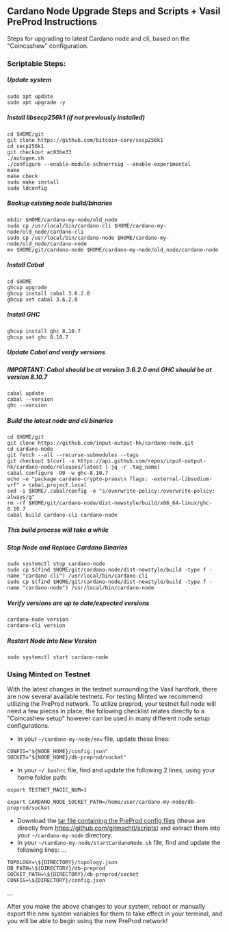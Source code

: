 ## Cardano Node Upgrade Steps and Scripts + Vasil PreProd Instructions

Steps for upgrading to latest Cardano node and cli, based on the "Coincashew" configuration.

### Scriptable Steps:
##### Update system
```
sudo apt update
sudo apt upgrade -y
```

##### Install libsecp256k1 (if not previously installed)
```
cd $HOME/git
git clone https://github.com/bitcoin-core/secp256k1
cd secp256k1
git checkout ac83be33
./autogen.sh
./configure --enable-module-schnorrsig --enable-experimental
make
make check
sudo make install
sudo ldconfig
```

##### Backup existing node build/binaries
```
mkdir $HOME/cardano-my-node/old_node
sudo cp /usr/local/bin/cardano-cli $HOME/cardano-my-node/old_node/cardano-cli
sudo cp /usr/local/bin/cardano-node $HOME/cardano-my-node/old_node/cardano-node
mv $HOME/git/cardano-node $HOME/cardano-my-node/old_node/cardano-node
```

##### Install Cabal
```
cd $HOME
ghcup upgrade
ghcup install cabal 3.6.2.0
ghcup set cabal 3.6.2.0
```

##### Install GHC
```
ghcup install ghc 8.10.7
ghcup set ghc 8.10.7
```

##### Update Cabal and verify versions
##### IMPORTANT: Cabal should be at version 3.6.2.0 and GHC should be at version 8.10.7
```
cabal update
cabal --version
ghc --version
```

##### Build the latest node and cli binaries
```
cd $HOME/git
git clone https://github.com/input-output-hk/cardano-node.git
cd cardano-node
git fetch --all --recurse-submodules --tags
git checkout $(curl -s https://api.github.com/repos/input-output-hk/cardano-node/releases/latest | jq -r .tag_name)
cabal configure -O0 -w ghc-8.10.7
echo -e "package cardano-crypto-praos\n flags: -external-libsodium-vrf" > cabal.project.local
sed -i $HOME/.cabal/config -e "s/overwrite-policy:/overwrite-policy: always/g"
rm -rf $HOME/git/cardano-node/dist-newstyle/build/x86_64-linux/ghc-8.10.7
cabal build cardano-cli cardano-node
```

##### This build process will take a while

##### Stop Node and Replace Cardano Binaries
```
sudo systemctl stop cardano-node
sudo cp $(find $HOME/git/cardano-node/dist-newstyle/build -type f -name "cardano-cli") /usr/local/bin/cardano-cli
sudo cp $(find $HOME/git/cardano-node/dist-newstyle/build -type f -name "cardano-node") /usr/local/bin/cardano-node
```

##### Verify versions are up to date/expected versions
```
cardano-node version
cardano-cli version
```

##### Restart Node Into New Version
```
sudo systemctl start cardano-node
```

### Using Minted on Testnet
With the latest changes in the testnet surrounding the Vasil hardfork, there are now several available testnets. For testing Minted we recommend utilizing the PreProd network. To utilize preprod, your testnet full node will need a few pieces in place, the following checklist relates directly to a "Coincashew setup" however can be used in many different node setup configurations.

- In your `~/cardano-my-node/env` file, update these lines:
```
CONFIG="${NODE_HOME}/config.json"
SOCKET="${NODE_HOME}/db-preprod/socket"
```
- In your `~/.bashrc` file, find and update the following 2 lines, using your home folder path:
```
export TESTNET_MAGIC_NUM=1
```
```
export CARDANO_NODE_SOCKET_PATH=/home/user/cardano-my-node/db-preprod/socket
```
- Download the [tar file containing the PreProd config files](https://github.com/MadeWithLovelace/MintedWithLovelace-smithy/raw/main/cardano-node-upgrade/PreProd_configFiles.tar.xz) (these are directly from https://github.com/gitmachtl/scripts) and extract them into your `~/cardano-my-node` directory.
- In your `~/cardano-my-node/startCardanoNode.sh` file, find and update the following lines:
...
```
TOPOLOGY=\${DIRECTORY}/topology.json
DB_PATH=\${DIRECTORY}/db-preprod
SOCKET_PATH=\${DIRECTORY}/db-preprod/socket
CONFIG=\${DIRECTORY}/config.json
```
...

After you make the above changes to your system, reboot or manually export the new system variables for them to take effect in your terminal, and you will be able to begin using the new PreProd network!
